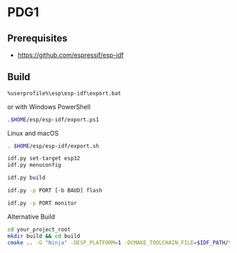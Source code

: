 # PDG1

## Prerequisites

+ <https://github.com/espressif/esp-idf>

## Build

~~~bash
%userprofile%\esp\esp-idf\export.bat
~~~

or with Windows PowerShell

~~~bash
.$HOME/esp/esp-idf/export.ps1
~~~

Linux and macOS

~~~bash
. $HOME/esp/esp-idf/export.sh
~~~

~~~bash
idf.py set-target esp32
idf.py menuconfig
~~~

~~~bash
idf.py build
~~~

~~~bash
idf.py -p PORT [-b BAUD] flash
~~~

~~~bash
idf.py -p PORT monitor
~~~

Alternative Build

~~~bash
cd your_project_root
mkdir build && cd build
cmake .. -G "Ninja" -DESP_PLATFORM=1 -DCMAKE_TOOLCHAIN_FILE=$IDF_PATH/tools/cmake/toolchain-esp32.cmake && ninja
~~~
